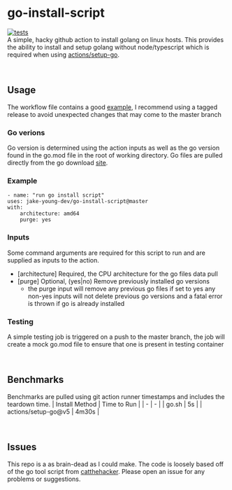 # go-install-script
[![tests](https://github.com/jake-young-dev/go-install-script/actions/workflows/test.yaml/badge.svg?branch=master)](https://github.com/jake-young-dev/go-install-script/actions/workflows/test.yaml)
<br />
A simple, hacky github action to install golang on linux hosts. This provides the ability to install and setup golang without node/typescript which is required when using [actions/setup-go](https://github.com/actions/setup-go).

<br />

## Usage
The workflow file contains a good [example](https://github.com/jake-young-dev/go-install-script/blob/master/.github/workflows/test.yaml#L19), I recommend using a tagged release to avoid unexpected changes that may come to the master branch
### Go verions
Go version is determined using the action inputs as well as the go version found in the go.mod file in the root of working directory. Go files are pulled directly from the go download [site](https://go.dev/dl/).
### Example
```
- name: "run go install script"
uses: jake-young-dev/go-install-script@master
with:
    architecture: amd64
    purge: yes
```
### Inputs
Some command arguments are required for this script to run and are supplied as inputs to the action. <br />
- [architecture] Required, the CPU architecture for the go files data pull
- [purge] Optional, (yes|no) Remove previously installed go versions
    - the purge input will remove any previous go files if set to yes any non-yes inputs will not delete previous go versions and a fatal error is thrown if go is already installed
### Testing
A simple testing job is triggered on a push to the master branch, the job will create a mock go.mod file to ensure that one is present in testing container

<br />

## Benchmarks
Benchmarks are pulled using git action runner timestamps and includes the teardown time.
| Install Method | Time to Run |
| - | - |
| go.sh | 5s |
| actions/setup-go@v5 | 4m30s |

<br />

## Issues
This repo is a as brain-dead as I could make. The code is loosely based off of the go tool script from [catthehacker](https://github.com/catthehacker/docker_images/blob/master/linux/ubuntu/scripts/go.sh). Please open an issue for any problems or suggestions.
